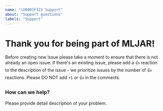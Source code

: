 ```yaml
---
name: "\U0001F323 Support"
about: "Support questions"
labels: "Support"
---
```


# Thank you for being part of MLJAR!

Before creating new issue please take a moment to ensure that there is not already an open issue. If there's an existing issue, please add a :+1: reaction to the description of the issue - we prioritize issues by the number of :+1: reactions. Please DO NOT add `+1` or :+1: in the comments.

### How can we help?

Please provide detail description of your problem.

